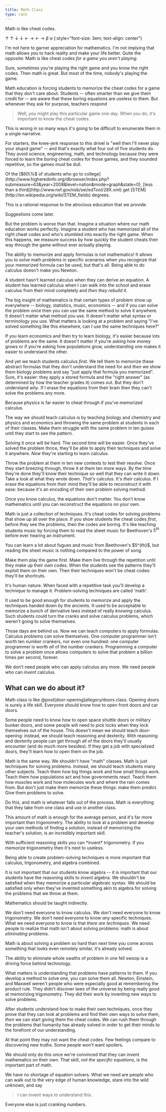 ```yaml
---
title: Math Class
type: rant
---
```


Math is like cheat codes.

&uarr; &uarr; &darr; &darr; &larr; &rarr; &larr; &rarr; $\beta$ $\alpha$
{:style="font-size: 3em; text-align: center"}

I'm not here to garner appreciation for mathematics. I'm not implying that math allows you to hack reality and make your life better. Quite the opposite: Math is like cheat codes *for a game you aren't playing*.

Sure, sometimes you're playing the right game and you know the right codes. Then math is great. But most of the time, nobody's playing the game.

Math education is forcing students to memorize the cheat codes for a game that they don't care about. Students -- often smarter than we give them credit for -- are aware that these boring equations are useless to them. But whenever they ask for purpose, teachers respond

> Well, you might play this particular game one day. When you do, it's important to know the cheat codes.

This is wrong in so many ways it's going to be difficult to enumerate them in a single narrative.

For starters, the knee-jerk response to this drivel is "well then I'll never play your stupid game" -- and that's exactly what <span class="knowledge" markdown="inline">four out of five</span> students do. They avoid science, engineering, math, and technology because they were forced to learn the boring cheat codes for those games, and they sounded repetitive, so the games must be dull.

<aside class="knowledge" markdown="block">
Of the [$60\%$ of students who go to college](http://www.higheredinfo.org/dbrowser/index.php?submeasure=63&year=2008&level=nation&mode=graph&state=0), [less than a third](http://www.nsf.gov/nsb/sei/edTool/28X.xml) get [STEM](http://en.wikipedia.org/wiki/STEM_fields) degrees.
</aside>

This is a rational response to the <span class="info" markdown="inline">atrocious education</span> that we provide.

<aside class="info" markdown="block">
Suggestions come later.
</aside>

But the problem is worse than that. Imagine a situation where our math education works perfectly. Imagine a student who has memorized all of the right cheat codes and who's stumbled into exactly the right game. When this happens, we measure success by how quickly the student cheats their way through the game without ever actually playing.

The ability to memorize and apply formulas is not mathematics! It allows you to solve math problems in specific scenarios when you recognize that your memorized formula can be used, but that's all. Being able to do calculus doesn't make you Newton.

A student hasn't learned calculus when they can derive an equation. A student has learned calculus when I can walk into the school and erase calculus from their mind completely and *then they rebuild it*.

The big insight of mathematics is that certain types of problem show up everywhere -- biology, statistics, music, economics -- and if you can solve the problem once then you can use the same method to solve it anywhere. It doesn't matter what method you use. It doesn't matter what syntax or terminology you use. What matters is looking at a problem and saying "I've solved something like this elsewhere, can I use the same techniques here?"

If you learn economics and then try to learn biology, it's easier because lots of problems are the same. It doesn't matter if you're asking how money grows or if you're asking how populations grow, understanding one makes it easier to understand the other.

And yet we teach students calculus *first*. We tell them to <span class="info" markdown="inline">memorize these abstract formulas</span> that they don't understand the need for and *then* we show them biology problems and say "just apply that formula you memorized". Sure, it's easier: they apply a stored formula and the "right answer" (as determined by how the teacher grades it) comes out. But they don't understand *why*. If I erase the equations from their brain then they can't solve the problems any more.

<aside class="info" markdown="block">
Because physics is far easier to cheat through if you've memorized calculus.
</aside>

The way we *should* teach calculus is by teaching biology and chemistry and physics and economics and throwing the same problem at students in each of their classes. Make them struggle with the same problem in ten guises until they start to see the pattern.

Solving it once will be hard. The second time will be easier. Once they've solved the problem thrice, they'll be able to apply their techniques and solve it anywhere. *Now* they're starting to learn calculus.

Throw the problem at them in ten new contexts to test their resolve. Once they start breezing through, throw it at them ten more ways. By the time they're done they'll know their technique so well that they can write it down. Take a look at what they wrote down. *That's* calculus. It's *their* calculus. If I erase the equations from their mind they'll be able to reconstruct it with ease: because it's an encoding of their own problem solving method.

Once you know calculus, the equations don't matter. You don't know mathematics until you can reconstruct the equations on your own.

Math is just a collection of techniques. It's cheat codes for solving problems that show up all over the place. If you show students the cheat codes *first*, before they see the problems, then the codes are boring. It's like teaching students music by forcing them to <span class="info" markdown="inline">read the sheet music</span> for Beethoven's $5^{th}$ before ever hearing an instrument.

<aside class="info" markdown="block">
You can learn a lot about fugues and music from Beethoven's $5^{th}$, but reading the sheet music is nothing compared to the power of song.
</aside>

Make them play the game first. Make them live through the repetition until they make up their own codes. When the students see the patterns they'll <span class="info" markdown="inline">exploit them on their own</span>. Then their techniques won't be cheat codes: they'll be shortcuts.

<aside class="info" markdown="block">
It's human nature. When faced with a repetitive task you'll develop a technique to manage it. Problem-solving techniques are called 'math'.
</aside>

It used to be good enough for students to memorize and apply the techniques handed down by the ancients. It used to be acceptable to memorize a bunch of derivative laws instead of really *knowing* calculus. Such students could turn the cranks and solve calculus problems, which weren't going to solve themselves.

Those days are behind us. Now we can teach computers to apply formulas. Calculus problems *can* solve themselves. One computer programmer isn't worth ten number crankers, nor even one hundred: one computer programmer is worth *all* of the number crankers. Programming a computer to solve a problem once allows computers to solve that problem a billion times per second, forever.

We don't need people who can apply calculus any more. We need people who can *invent* calculus.

## What can we do about it?

Math class is like @post[door-opening]allegory/doors class. Opening doors is surely a life skill. Everyone should know how to open front doors and car doors.

Some people need to know how to open space shuttle doors or military bunker doors, and some people will need to pick locks when they lock themselves out of the house. This doesn't mean we should teach door-opening: instead, we should teach reasoning and dexterity. With reasoning and dexterity people can get through all of the doors they'll usually encounter (and do much more besides). If they get a job with specialized doors, they'll learn how to open them on the job.

Math is the same way. We shouldn't have "math" classes. Math is just techniques for solving problems. Instead, we should teach students many other subjects. Teach them how big things work and how small things work. Teach them how populations act and how governments react. Teach them how muscles work and how molecules work and where the rain comes from. But don't just make them memorize these things: make them predict. Give them problems to solve.

Do this, and math is whatever falls out of the process. Math is everything that they take from one class and use in another class.

This amount of math is enough for the average person, and it's far more important than <span class="info" markdown="inline">trigonometry</span>. The ability to look at a problem and develop your own methods of finding a solution, instead of memorizing the teacher's solution, is an incredibly important skill.

<aside class="info" markdown="block">
With sufficient reasoning skills you can *invent* trigonometry. If you memorize trigonometry then it's next to useless.
</aside>

Being able to create problem-solving techniques is more important that calculus, trigonometry, and algebra combined.

It is not important that our students know algebra -- it is important that our students have the reasoning skills to *invent* algebra. We shouldn't be satisfied when they memorize a particular algebraic syntax. We should be satisfied only when they've invented something akin to algebra for solving the problems that we throw at them.

<!--TODO: Suggest abstraction classes for advanced students.-->

Mathematics should be taught indirectly.

We don't need everyone to know calculus. We don't need everyone to know trigonometry. We don't need everyone to know *any* specific techniques. What we need everyone to know is that *there are techniques*. We need people to realize that math isn't about solving problems: math is about *eliminating* problems.

Math is about solving a problem so hard than next time you come across something that looks even remotely similar, <span class="info" markdown="inline">it's already solved</span>.

<aside class="info" markdown="block">
The ability to eliminate whole swaths of problem in one fell swoop is a driving force behind technology.
</aside>

What matters is understanding that problems have patterns to them. If you develop a method to solve one, you can solve them all. Newton, Einstein, and Maxwell weren't people who were especially good at remembering the product rule. They didn't discover laws of the universe by being really good at memorizing trigonometry. They did their work by inventing new ways to solve problems.

After students understand how to make their own techniques, once they prove that they can look at problems and find their own ways to solve them, *then* we can start <span class="info" markdown="inline">giving them the cheat codes</span>. We can rush them through the problems that humanity has already solved in order to get their minds to the forefront of our understanding.

<aside class="info" markdown="block">
At that point they may not want the cheat codes. Few feelings compare to discovering new truths. Some people won't want spoilers.
</aside>

We should only do this once we're convinced that they can invent mathematics on their own. That skill, *not the specific equations*, is the important part of math.

We have no shortage of equation solvers. What we need are people who can walk out to the very edge of human knowledge, stare into the wild unknown, and say

> I can invent ways to understand this.

Everyone else is just cranking numbers.
